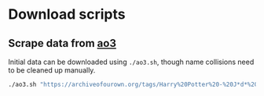 # Download scripts

## Scrape data from [ao3](https://archiveofourown.org/)
Initial data can be downloaded using `./ao3.sh`, though name collisions need to be cleaned up manually.
```sh
./ao3.sh "https://archiveofourown.org/tags/Harry%20Potter%20-%20J*d*%20K*d*%20Rowling"
```
